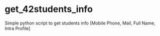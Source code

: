 # get_42students_info
Simple python script to get students info [Mobile Phone, Mail, Full Name, Intra Profile]
